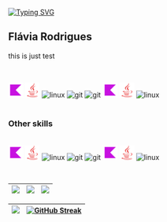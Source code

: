 <a href="https://git.io/typing-svg"><img src="https://readme-typing-svg.herokuapp.com?font=Fira+Code&pause=1000&color=F47BF7&width=435&lines=%3C+Hello!+I+am+Fl%C3%A1viota++%2F%3E;%3C+Welcome+to+my+Github+profile!+%2F%3E" alt="Typing SVG" /></a>

## Flávia Rodrigues
  this is just test
  ##
  
  <!-- skills and languages -->
  <div  align="left">
  <br/>
  <img alt="kotlin" height="30" src="https://raw.githubusercontent.com/devicons/devicon/master/icons/kotlin/kotlin-plain.svg"/>
  <img alt="java" height="30" src="https://raw.githubusercontent.com/devicons/devicon/master/icons/java/java-plain.svg"/>
  <img alt="linux" height="30" src="https://cdn.jsdelivr.net/gh/devicons/devicon/icons/linux/linux-original.svg"/>
  <img alt="git" height="30" src="https://cdn.jsdelivr.net/gh/devicons/devicon/icons/git/git-original.svg" />
  <img alt="git" height="30" src="https://cdn.jsdelivr.net/gh/devicons/devicon/icons/github/github-original.svg" />
  <img alt="kotlin" height="30" src="https://raw.githubusercontent.com/devicons/devicon/master/icons/kotlin/kotlin-plain.svg"/>
  <img alt="java" height="30" src="https://raw.githubusercontent.com/devicons/devicon/master/icons/java/java-plain.svg"/>
  <img alt="linux" height="30" src="https://cdn.jsdelivr.net/gh/devicons/devicon/icons/linux/linux-original.svg"/>
  
</div>
    &nbsp;
    
   ### Other skills
   <div  align="left">
  <br/>
  <img alt="kotlin" height="30" src="https://raw.githubusercontent.com/devicons/devicon/master/icons/kotlin/kotlin-plain.svg"/>
  <img alt="java" height="30" src="https://raw.githubusercontent.com/devicons/devicon/master/icons/java/java-plain.svg"/>
  <img alt="linux" height="30" src="https://cdn.jsdelivr.net/gh/devicons/devicon/icons/linux/linux-original.svg"/>
  <img alt="git" height="30" src="https://cdn.jsdelivr.net/gh/devicons/devicon/icons/git/git-original.svg" />
  <img alt="git" height="30" src="https://cdn.jsdelivr.net/gh/devicons/devicon/icons/github/github-original.svg" />
  <img alt="kotlin" height="30" src="https://raw.githubusercontent.com/devicons/devicon/master/icons/kotlin/kotlin-plain.svg"/>
  <img alt="java" height="30" src="https://raw.githubusercontent.com/devicons/devicon/master/icons/java/java-plain.svg"/>
  <img alt="linux" height="30" src="https://cdn.jsdelivr.net/gh/devicons/devicon/icons/linux/linux-original.svg"/>
</div>
    
 &nbsp;
<!-- status -->
| ![](http://github-profile-summary-cards.vercel.app/api/cards/stats?username=Flaviota&theme=dracula) | ![](http://github-profile-summary-cards.vercel.app/api/cards/repos-per-language?username=Flaviota&hide=Html&theme=dracula) | ![](http://github-profile-summary-cards.vercel.app/api/cards/most-commit-language?username=Flaviota&theme=dracula) |
| :-: | :-: | :-: |

| ![](http://github-profile-summary-cards.vercel.app/api/cards/profile-details?username=Flaviota&theme=dracula) | [![GitHub Streak](https://streak-stats.demolab.com?user=Flaviota&theme=dracula&hide_border=true)](https://git.io/streak-stats)|
| :-: | :-: |


